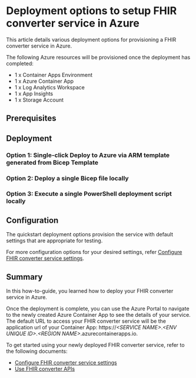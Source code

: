 # Deployment options to setup FHIR converter service in Azure

This article details various deployment options for provisioning a FHIR converter service in Azure.

The following Azure resources will be provisioned once the deployment has completed:

* 1 x Container Apps Environment
* 1 x Azure Container App
* 1 x Log Analytics Workspace
* 1 x App Insights
* 1 x Storage Account

## Prerequisites

## Deployment

### Option 1: Single-click Deploy to Azure via ARM template generated from Bicep Template

### Option 2: Deploy a single Bicep file locally

### Option 3: Execute a single PowerShell deployment script locally

## Configuration

The quickstart deployment options provision the service with default settings that are appropriate for testing.

For more configuration options for your desired settings, refer [Configure FHIR converter service settings](configuration-settings.md).

## Summary

In this how-to-guide, you learned how to deploy your FHIR converter service in Azure.

Once the deployment is complete, you can use the Azure Portal to navigate to the newly created Azure Container App to see the details of your service.
The default URL to access your FHIR converter service will be the application url of your Container App: https://*\<SERVICE NAME\>*.*\<ENV UNIQUE ID\>*.*\<REGION NAME\>*.azurecontainerapps.io.

To get started using your newly deployed FHIR converter service, refer to the following documents:

* [Configure FHIR converter service settings](configuration-settings.md)
* [Use FHIR converter APIs](use-convert-web-apis.md)
